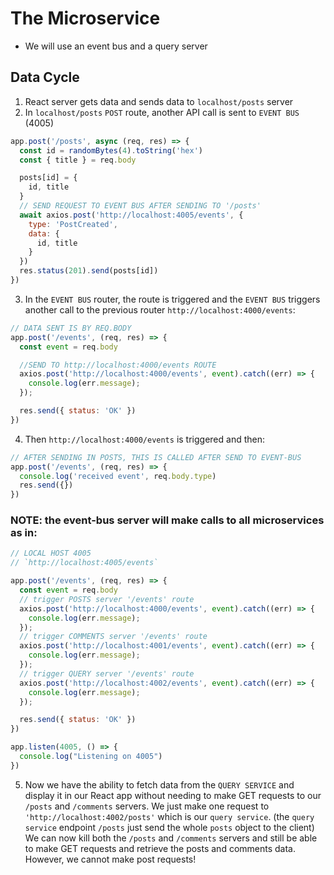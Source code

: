# The Microservice
- We will use an event bus and a query server

## Data Cycle

1. React server gets data and sends data to `localhost/posts` server
2. In `localhost/posts` `POST` route, another API call is sent to `EVENT BUS` (4005)
```js
app.post('/posts', async (req, res) => {
  const id = randomBytes(4).toString('hex')
  const { title } = req.body

  posts[id] = {
    id, title
  }
  // SEND REQUEST TO EVENT BUS AFTER SENDING TO '/posts'
  await axios.post('http://localhost:4005/events', {
    type: 'PostCreated',
    data: {
      id, title
    }
  })
  res.status(201).send(posts[id])
})
```
3. In the `EVENT BUS` router, the route is triggered and the `EVENT BUS` triggers another call to the previous router `http://localhost:4000/events`:
```js
// DATA SENT IS BY REQ.BODY
app.post('/events', (req, res) => {
  const event = req.body

  //SEND TO http://localhost:4000/events ROUTE
  axios.post('http://localhost:4000/events', event).catch((err) => {
    console.log(err.message);
  });

  res.send({ status: 'OK' })
})
```
4. Then `http://localhost:4000/events` is triggered and then:
```js
// AFTER SENDING IN POSTS, THIS IS CALLED AFTER SEND TO EVENT-BUS
app.post('/events', (req, res) => {
  console.log('received event', req.body.type)
  res.send({})
})
```

### NOTE: the event-bus server will make calls to all microservices as in:
```js
// LOCAL HOST 4005
// `http://localhost:4005/events`

app.post('/events', (req, res) => {
  const event = req.body
  // trigger POSTS server '/events' route
  axios.post('http://localhost:4000/events', event).catch((err) => {
    console.log(err.message);
  });
  // trigger COMMENTS server '/events' route
  axios.post('http://localhost:4001/events', event).catch((err) => {
    console.log(err.message);
  });
  // trigger QUERY server '/events' route
  axios.post('http://localhost:4002/events', event).catch((err) => {
    console.log(err.message);
  });

  res.send({ status: 'OK' })
})

app.listen(4005, () => {
  console.log("Listening on 4005")
})
```
5. Now we have the ability to fetch data from the `QUERY SERVICE` and display it in our React app without needing to make GET requests to our `/posts` and `/comments` servers. We just make one request to `'http://localhost:4002/posts'` which is our `query service`. (the `query service` endpoint `/posts` just send the whole `posts` object to the client) We can now kill both the `/posts` and `/comments` servers and still be able to make GET requests and retrieve the posts and comments data. <e>However, we cannot make post requests! </e>